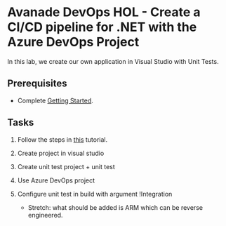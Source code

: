 # Avanade DevOps HOL - Create a CI/CD pipeline for .NET with the Azure DevOps Project

In this lab, we create our own application in Visual Studio with Unit Tests.

## Prerequisites

- Complete [Getting Started](getting-started.md).

## Tasks

1. Follow the steps in [this](https://docs.microsoft.com/en-us/vsts/build-release/apps/cd/azure/azure-devops-project-aspnetcore) tutorial.

1. Create project in visual studio

1. Create unit test project + unit test

1. Use Azure DevOps project

1. Configure unit test in build with argument !Integration
   - Stretch: what should be added is ARM which can be reverse engineered.
